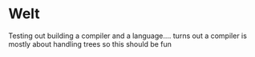 # Welt

Testing out building a compiler and a language.... turns out a compiler is mostly about handling trees so this should be fun
